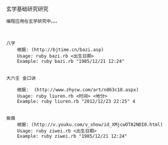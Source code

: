  


玄学基础研究研究

	编程应用在玄学研究中。。。	

	

	八字
		根据: (http://bjtime.cn/bazi.asp)
		Usage: ruby bazi.rb <出生日期>
		Example: ruby bazi.rb "1985/12/21 12:24"


	大六壬 金口诀
	
		根据:  (http://www.zhycw.com/art/n863c10.aspx)
		Usage: ruby liuren.rb <时间> <地分>
		Example: ruby liuren.rb "2012/12/23 22:25" 4


	紫薇
		根据: (http://v.youku.com/v_show/id_XMjcwOTA2NDI0.html)
		Usage: ruby ziwei.rb <出生日期>
		Example: ruby ziwei.rb "1985/12/21 12:24"
	





